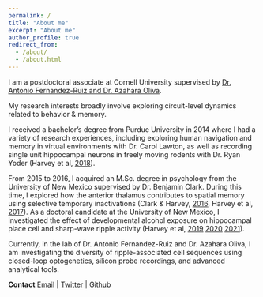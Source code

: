```yaml
---
permalink: /
title: "About me"
excerpt: "About me"
author_profile: true
redirect_from: 
  - /about/
  - /about.html
---
```



I am a postdoctoral associate at Cornell University supervised by [Dr. Antonio Fernandez-Ruiz and Dr. Azahara Oliva](https://braincomputation.org/). 

My research interests broadly involve exploring circuit-level dynamics related to behavior & memory. 

I received a bachelor’s degree from Purdue University in 2014 where I had a variety of research experiences, including exploring human navigation and memory in virtual environments with Dr. Carol Lawton, as well as recording single unit hippocampal neurons in freely moving rodents with Dr. Ryan Yoder (Harvey et al, [2018](https://doi.org/10.1016/j.cub.2018.04.034)). 

From 2015 to 2016, I acquired an M.Sc. degree in psychology from the University of New Mexico supervised by Dr. Benjamin Clark. During this time, I explored how the anterior thalamus contributes to spatial memory using selective temporary inactivations (Clark & Harvey, [2016](https://doi.org/10.1016/j.nlm.2016.06.002), Harvey et al, [2017](https://doi.org/10.3389/fnins.2017.00094)). As a doctoral candidate at the University of New Mexico, I investigated the effect of developmental alcohol exposure on hippocampal place cell and sharp-wave ripple activity (Harvey et al, [2019](https://doi.org/10.1016/j.neubiorev.2019.09.018) [2020](https://doi.org/10.1016/j.cub.2020.06.077) [2021](https://doi.org/10.1101/2021.06.29.450435)).

Currently, in the lab of  Dr. Antonio Fernandez-Ruiz and Dr. Azahara Oliva, I am investigating the diversity of ripple-associated cell sequences using closed-loop optogenetics, silicon probe recordings, and advanced analytical tools.

**Contact**
[Email](mailto:rh538@cornell.edu) | [Twitter](https://twitter.com/ryaneharvey) | [Github](https://github.com/ryanharvey1)
